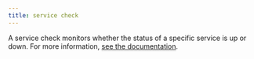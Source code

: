 ```yaml
---
title: service check
---
```

A service check monitors whether the status of a specific service is up or down.
For more information, <a href="https://docs.datadoghq.com/developers/service_checks/">see the documentation</a>.